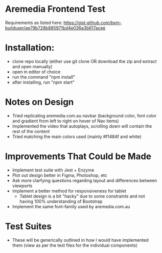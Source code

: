 # Aremedia Frontend Test
Requirements as listed here: https://gist.github.com/bxm-builduser/ae79b728b885971bd4e036a3b617acee 

# Installation:
  - clone repo locally (either use git clone OR download the zip and extract and open manually)
  - open in editor of choice 
  - run the command "npm install" 
  - after installing, run "npm start"
 
# Notes on Design
  - Tried replicating aremedia.com.au navbar (background color, font color and gradient from left to right on hover of Nav items) 
  - Implemented the video that autoplays, scrolling down will contain the rest of the content
  - Tried matching the main colors used (mainly #f1484f and white) 

# Improvements That Could be Made
  - Implement test suite with Jest + Enzyme
  - Plot out design better in Figma, Photoshop, etc
  - Ask more clarfying questions regarding layout and differences between viewports
  - Implement a better method for responsiveness for tablet 
    - Tablet design is a bit "hacky" due to some constraints and not having 100% understanding of Bootstrap
  - Implement the same font-family used by aremedia.com.au
 
# Test Suites
  - These will be generically outlined in how I would have implemented them (view as per the test files for the individual components)
 
 
